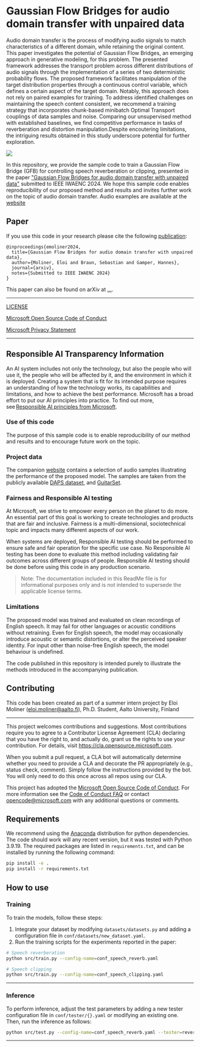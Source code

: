 # Gaussian Flow Bridges for audio domain transfer with unpaired data

Audio domain transfer is the process of modifying audio signals to match characteristics of a different domain, while retaining the original content. This paper investigates the potential of Gaussian Flow Bridges, an emerging approach in generative modeling, for this problem. The presented framework addresses the transport problem across different distributions of audio signals through the implementation of a series of two deterministic probability flows. The proposed framework facilitates manipulation of the target distribution properties through a continuous control variable, which defines a certain aspect of the target domain. Notably, this approach does not rely on paired examples for training. To address identified challenges on maintaining the speech content consistent, we recommend a training strategy that incorporates chunk-based minibatch Optimal Transport couplings of data samples and noise. Comparing our unsupervised method with established baselines, we find competitive performance in tasks of reverberation and distortion manipulation.Despite encoutering limitations, the intriguing results obtained in this study underscore potential for further exploration.

![](assets/diagram.png)

In this repository, we provide the sample code to train a Gaussian Flow Bridge (GFB) for controlling speech reverberation or clipping, presented in the paper ["Gaussian Flow Bridges for audio domain transfer with unpaired data"](https://) submitted to IEEE IWAENC 2024. 
We hope this sample code enables reproducibility of our proposed method and results and invites further work on the topic of audio domain transfer.
Audio examples are available at the [website](https://animated-engine-93533o6.pages.github.io/dist/) 

## Paper
If you use this code in your research please cite the following [publication](https://):
```
@inproceedings{emoliner2024,
  title={Gaussian Flow Bridges for audio domain transfer with unpaired data},
  author={Moliner, Eloi and Braun, Sebastian and Gamper, Hannes},
  journal={arxiv},
  notes={Submitted to IEEE IWAENC 2024}
}
```

This paper can also be found on arXiv at [...](...).

-----
[LICENSE](https://github.com/microsoft/GFB-audio-control/blob/master/LICENSE)


[Microsoft Open Source Code of Conduct](https://opensource.microsoft.com/codeofconduct)


[Microsoft Privacy Statement](https://go.microsoft.com/fwlink/?LinkId=521839)

-----

## Responsible AI Transparency Information 

An AI system includes not only the technology, but also the people who will use it, the people who will be affected by it, and the environment in which it is deployed. Creating a system that is fit for its intended purpose requires an understanding of how the technology works, its capabilities and limitations, and how to achieve the best performance. Microsoft has a broad effort to put our AI principles into practice. To find out more, see [Responsible AI principles from Microsoft](https://www.microsoft.com/en-us/ai/responsible-ai). 

### Use of this code 

The purpose of this sample code is to enable reproducibility of our method and results and to encourage future work on the topic. 

### Project data 

The companion [website](https://animated-engine-93533o6.pages.github.io/dist/) contains a selection of audio samples illustrating the performance of the proposed model. The samples are taken from the publicly available [DAPS dataset](https://zenodo.org/records/4660670), and [GuitarSet](https://zenodo.org/records/3371780).

### Fairness and Responsible AI testing 

At Microsoft, we strive to empower every person on the planet to do more. An essential part of this goal is working to create technologies and products that are fair and inclusive. Fairness is a multi-dimensional, sociotechnical topic and impacts many different aspects of our work.  

When systems are deployed, Responsible AI testing should be performed to ensure safe and fair operation for the specific use case. No Responsible AI testing has been done to evaluate this method including validating fair outcomes across different groups of people. Responsible AI testing should be done before using this code in any production scenario. 

> Note: The documentation included in this ReadMe file is for informational purposes only and is not intended to supersede the applicable license terms. 

### Limitations

The proposed model was trained and evaluated on clean recordings of English speech. It may fail for other languages or acoustic conditions without retraining. Even for English speech, the model may occasionally introduce acoustic or semantic distortions, or alter the perceived speaker identity. For input other than noise-free English speech, the model behaviour is undefined.

The code published in this repository is intended purely to illustrate the methods introduced in the accompanying publication. 

## Contributing

This code has been created as part of a summer intern project by Eloi Moliner (eloi.moliner@aalto.fi), Ph.D. Student, Aalto University, Finland

---

This project welcomes contributions and suggestions.  Most contributions require you to agree to a
Contributor License Agreement (CLA) declaring that you have the right to, and actually do, grant us
the rights to use your contribution. For details, visit https://cla.opensource.microsoft.com.

When you submit a pull request, a CLA bot will automatically determine whether you need to provide
a CLA and decorate the PR appropriately (e.g., status check, comment). Simply follow the instructions
provided by the bot. You will only need to do this once across all repos using our CLA.

This project has adopted the [Microsoft Open Source Code of Conduct](https://opensource.microsoft.com/codeofconduct/).
For more information see the [Code of Conduct FAQ](https://opensource.microsoft.com/codeofconduct/faq/) or
contact [opencode@microsoft.com](mailto:opencode@microsoft.com) with any additional questions or comments.

## Requirements

We recommend using the [Anaconda](https://docs.anaconda.com/anaconda/install/) distribution for python dependencies. The code should work will any recent version, but it was tested with Python 3.9.19. The required packages are listed in `requirements.txt`, and can be installed by running the following command:


```bash
pip install -e .
pip install -r requirements.txt 
```


## How to use

### Training 

To train the models, follow these steps:

1. Integrate your dataset by modifying `datasets/datasets.py` and adding a configuration file in `conf/datasets/new_dataset.yaml`.
2. Run the training scripts for the experiments reported in the paper:

```bash
# Speech reverberation
python src/train.py --config-name=conf_speech_reverb.yaml

# Speech clipping
python src/train.py --config-name=conf_speech_clipping.yaml
```


---

### Inference 

To perform inference, adjust the test parameters by adding a new tester configuration file in `conf/tester/{}.yaml` or modifying an existing one. Then, run the inference as follows:

```bash
python src/test.py --config-name=conf_speech_reverb.yaml --tester=reverb_bridge.yaml --checkpoint=$checkpoint_filename
```


-----


